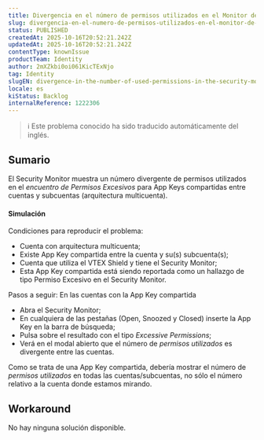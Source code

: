 ```yaml
---
title: Divergencia en el número de permisos utilizados en el Monitor de Seguridad
slug: divergencia-en-el-numero-de-permisos-utilizados-en-el-monitor-de-seguridad
status: PUBLISHED
createdAt: 2025-10-16T20:52:21.242Z
updatedAt: 2025-10-16T20:52:21.242Z
contentType: knownIssue
productTeam: Identity
author: 2mXZkbi0oi061KicTExNjo
tag: Identity
slugEN: divergence-in-the-number-of-used-permissions-in-the-security-monitor
locale: es
kiStatus: Backlog
internalReference: 1222306
---
```


>ℹ️ Este problema conocido ha sido traducido automáticamente del inglés.

## Sumario


El Security Monitor muestra un número divergente de permisos utilizados en el _encuentro de Permisos Excesivos_ para App Keys compartidas entre cuentas y subcuentas (arquitectura multicuenta).


#### Simulación


Condiciones para reproducir el problema:

- Cuenta con arquitectura multicuenta;
- Existe App Key compartida entre la cuenta y su(s) subcuenta(s);
- Cuenta que utiliza el VTEX Shield y tiene el Security Monitor;
- Esta App Key compartida está siendo reportada como un hallazgo de tipo Permiso Excesivo en el Security Monitor.

Pasos a seguir:
En las cuentas con la App Key compartida

- Abra el Security Monitor;
- En cualquiera de las pestañas (Open, Snoozed y Closed) inserte la App Key en la barra de búsqueda;
- Pulsa sobre el resultado con el tipo _Excessive Permissions_;
- Verá en el modal abierto que el número de _permisos utilizados_ es divergente entre las cuentas.

Como se trata de una App Key compartida, debería mostrar el número de _permisos utilizados_ en todas las cuentas/subcuentas, no sólo el número relativo a la cuenta donde estamos mirando.

## Workaround


No hay ninguna solución disponible.



